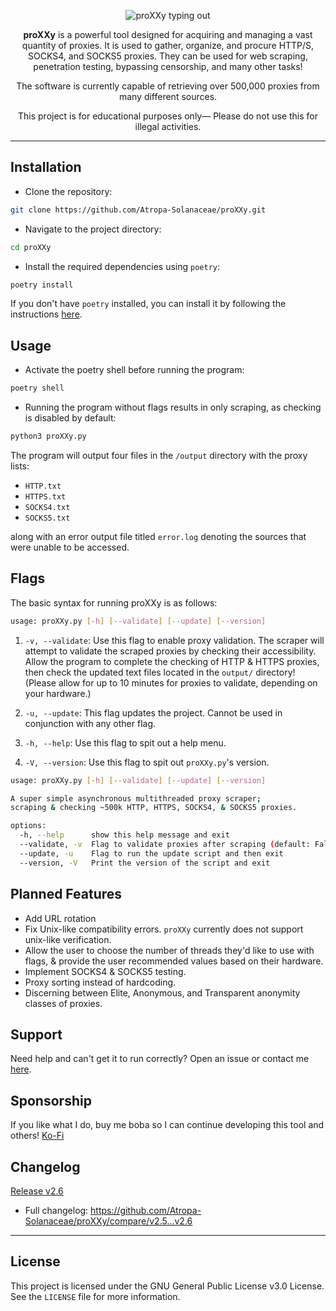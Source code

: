 <a name="readme-top"></a>

<div align="center">
  <p align="center">
    <img src="https://readme-typing-svg.demolab.com?font=Fira+Code&weight=200&size=70&duration=1500&pause=4000&color=946df7&center=true&vCenter=true&width=1000&height=150&lines=<|————— proXXy —————|>" alt="proXXy typing out"/>
  </p>
  
  <p align="center">
    <strong>proXXy</strong> is a powerful tool designed for acquiring and managing a vast quantity of proxies. It is used to gather, organize, and procure HTTP/S, SOCKS4, and SOCKS5 proxies. They can be used for web scraping, penetration testing, bypassing censorship, and many other tasks!
  </p>
  
  <p align="center">
    The software is currently capable of retrieving over 500,000 proxies from many different sources.
  </p>
  
  <p align="center">
    This project is for educational purposes only— Please do not use this for illegal activities.
  </p>
</div>

---

## Installation

- Clone the repository:

```bash
git clone https://github.com/Atropa-Solanaceae/proXXy.git
```

- Navigate to the project directory:

```bash
cd proXXy
```

- Install the required dependencies using `poetry`:

```bash
poetry install
```

If you don't have `poetry` installed, you can install it by following the instructions [here](https://python-poetry.org/docs/#installation).

## Usage

- Activate the poetry shell before running the program:

```bash
poetry shell
```

- Running the program without flags results in only scraping, as checking is disabled by default:

```bash
python3 proXXy.py
```

The program will output four files in the `/output` directory with the proxy lists:

- `HTTP.txt`
- `HTTPS.txt`
- `SOCKS4.txt`
- `SOCKS5.txt`

along with an error output file titled `error.log` denoting the sources that were unable to be accessed.

## Flags

The basic syntax for running proXXy is as follows:

```bash
usage: proXXy.py [-h] [--validate] [--update] [--version]
```

1. `-v, --validate`: Use this flag to enable proxy validation. The scraper will attempt to validate the scraped proxies by checking their accessibility. Allow the program to complete the checking of HTTP & HTTPS proxies, then check the updated text files located in the `output/` directory! (Please allow for up to 10 minutes for proxies to validate, depending on your hardware.)

2. `-u, --update`: This flag updates the project. Cannot be used in conjunction with any other flag.

3. `-h, --help`: Use this flag to spit out a help menu.

4. `-V, --version`: Use this flag to spit out `proXXy.py`'s version.

```bash
usage: proXXy.py [-h] [--validate] [--update] [--version]

A super simple asynchronous multithreaded proxy scraper;
scraping & checking ~500k HTTP, HTTPS, SOCKS4, & SOCKS5 proxies.

options:
  -h, --help      show this help message and exit
  --validate, -v  Flag to validate proxies after scraping (default: False)
  --update, -u    Flag to run the update script and then exit
  --version, -V   Print the version of the script and exit
```

## Planned Features

- Add URL rotation
- Fix Unix-like compatibility errors. `proXXy` currently does not support unix-like verification.
- Allow the user to choose the number of threads they'd like to use with flags, & provide the user recommended values based on their hardware.
- Implement SOCKS4 & SOCKS5 testing.
- Proxy sorting instead of hardcoding.
- Discerning between Elite, Anonymous, and Transparent anonymity classes of proxies.

## Support

Need help and can't get it to run correctly? Open an issue or contact me [here](https://solanaceae.xyz/).

## Sponsorship

If you like what I do, buy me boba so I can continue developing this tool and others!
[Ko-Fi](https://ko-fi.com/solanaceae)

## Changelog

[Release v2.6](https://github.com/Atropa-Solanaceae/proXXy/releases/tag/v2.6)
- Full changelog: https://github.com/Atropa-Solanaceae/proXXy/compare/v2.5...v2.6

---

## License

This project is licensed under the GNU General Public License v3.0 License. See the `LICENSE` file for more information.
